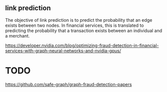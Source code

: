

## link prediction

The objective of link prediction is to predict the probability that an edge exists between two nodes. 
In financial services, this is translated to predicting the probability that a transaction exists between an individual and a merchant. 

https://developer.nvidia.com/blog/optimizing-fraud-detection-in-financial-services-with-graph-neural-networks-and-nvidia-gpus/

# TODO

https://github.com/safe-graph/graph-fraud-detection-papers
